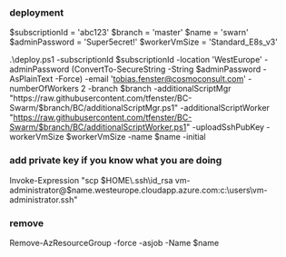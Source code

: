 ### deployment
$subscriptionId = 'abc123'
$branch = 'master'
$name = 'swarn'
$adminPassword = 'Super5ecret!'
$workerVmSize = 'Standard_E8s_v3'

.\deploy.ps1 -subscriptionId $subscriptionId -location 'WestEurope' -adminPassword (ConvertTo-SecureString -String $adminPassword -AsPlainText -Force) -email 'tobias.fenster@cosmoconsult.com' -numberOfWorkers 2 -branch $branch -additionalScriptMgr "https://raw.githubusercontent.com/tfenster/BC-Swarm/$branch/BC/additionalScriptMgr.ps1" -additionalScriptWorker "https://raw.githubusercontent.com/tfenster/BC-Swarm/$branch/BC/additionalScriptWorker.ps1" -uploadSshPubKey -workerVmSize $workerVmSize -name $name -initial

### add private key if you know what you are doing
Invoke-Expression "scp $HOME\.ssh\id_rsa vm-administrator@$name.westeurope.cloudapp.azure.com:c:\users\vm-administrator\.ssh\"

### remove
Remove-AzResourceGroup -force -asjob -Name $name